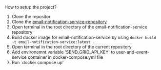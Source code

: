 How to setup the project?

1. Clone the repositor
2. Clone the <a href="https://github.com/msajawal-sial/email-notification-service">email-notification-service-repository</a>
3. Open terminal in the root directory of the email-notification-service repository
4. Build docker image for email-notification-service by using `docker build -t email-notification-service:latest .`
5. Open terminal in the root directory of the current repository
6. Add environemnt variable 'SEND_GRID_API_KEY' to user-and-event-service container in docker-compose.yml file
7. Run `docker compose up'